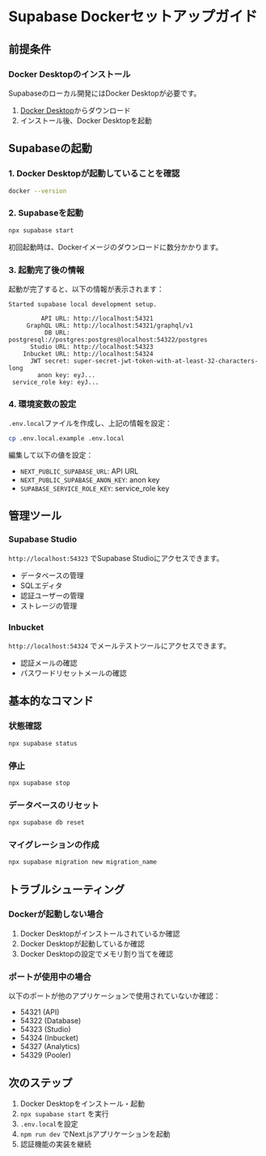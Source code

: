# Supabase Dockerセットアップガイド

## 前提条件

### Docker Desktopのインストール

Supabaseのローカル開発にはDocker Desktopが必要です。

1. [Docker Desktop](https://www.docker.com/products/docker-desktop)からダウンロード
2. インストール後、Docker Desktopを起動

## Supabaseの起動

### 1. Docker Desktopが起動していることを確認

```bash
docker --version
```

### 2. Supabaseを起動

```bash
npx supabase start
```

初回起動時は、Dockerイメージのダウンロードに数分かかります。

### 3. 起動完了後の情報

起動が完了すると、以下の情報が表示されます：

```
Started supabase local development setup.

         API URL: http://localhost:54321
     GraphQL URL: http://localhost:54321/graphql/v1
          DB URL: postgresql://postgres:postgres@localhost:54322/postgres
      Studio URL: http://localhost:54323
    Inbucket URL: http://localhost:54324
      JWT secret: super-secret-jwt-token-with-at-least-32-characters-long
        anon key: eyJ...
 service_role key: eyJ...
```

### 4. 環境変数の設定

`.env.local`ファイルを作成し、上記の情報を設定：

```bash
cp .env.local.example .env.local
```

編集して以下の値を設定：
- `NEXT_PUBLIC_SUPABASE_URL`: API URL
- `NEXT_PUBLIC_SUPABASE_ANON_KEY`: anon key
- `SUPABASE_SERVICE_ROLE_KEY`: service_role key

## 管理ツール

### Supabase Studio

`http://localhost:54323` でSupabase Studioにアクセスできます。

- データベースの管理
- SQLエディタ
- 認証ユーザーの管理
- ストレージの管理

### Inbucket

`http://localhost:54324` でメールテストツールにアクセスできます。

- 認証メールの確認
- パスワードリセットメールの確認

## 基本的なコマンド

### 状態確認
```bash
npx supabase status
```

### 停止
```bash
npx supabase stop
```

### データベースのリセット
```bash
npx supabase db reset
```

### マイグレーションの作成
```bash
npx supabase migration new migration_name
```

## トラブルシューティング

### Dockerが起動しない場合

1. Docker Desktopがインストールされているか確認
2. Docker Desktopが起動しているか確認
3. Docker Desktopの設定でメモリ割り当てを確認

### ポートが使用中の場合

以下のポートが他のアプリケーションで使用されていないか確認：
- 54321 (API)
- 54322 (Database)
- 54323 (Studio)
- 54324 (Inbucket)
- 54327 (Analytics)
- 54329 (Pooler)

## 次のステップ

1. Docker Desktopをインストール・起動
2. `npx supabase start` を実行
3. `.env.local`を設定
4. `npm run dev` でNext.jsアプリケーションを起動
5. 認証機能の実装を継続